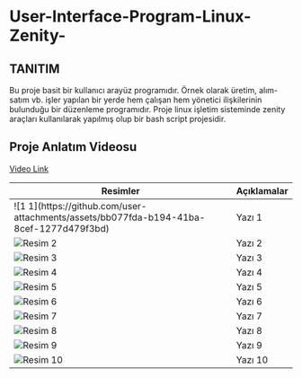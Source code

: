 # User-Interface-Program-Linux-Zenity-

## TANITIM ##
<p>Bu proje basit bir kullanıcı arayüz programıdır. Örnek olarak üretim, alım-satım vb. işler yapılan bir yerde hem çalışan 
hem yönetici ilişkilerinin bulunduğu bir düzenleme programıdır. Proje linux işletim sisteminde zenity araçları kullanılarak
yapılmış olup bir bash script projesidir.  

## Proje Anlatım Videosu ##

<a href="https://www.youtube.com/watch?v=7u9adS8mX90">Video Link</a>

<table>
        <thead>
            <tr>
                <th>Resimler</th>
                <th>Açıklamalar</th>
            </tr>
        </thead>
        <tbody>
            <!-- 10 Satır -->
            <tr>
                <td> ![1 1](https://github.com/user-attachments/assets/bb077fda-b194-41ba-8cef-1277d479f3bd)  </td>
                <td>Yazı 1</td>
            </tr>
            <tr>
                <td><img src="https://github.com/user-attachments/assets/bb077fda-b194-41ba-8cef-1277d479f3bd" alt="Resim 2"></td>
                <td>Yazı 2</td>
            </tr>
            <tr>
                <td><img src="https://via.placeholder.com/100" alt="Resim 3"></td>
                <td>Yazı 3</td>
            </tr>
            <tr>
                <td><img src="https://via.placeholder.com/100" alt="Resim 4"></td>
                <td>Yazı 4</td>
            </tr>
            <tr>
                <td><img src="https://via.placeholder.com/100" alt="Resim 5"></td>
                <td>Yazı 5</td>
            </tr>
            <tr>
                <td><img src="https://via.placeholder.com/100" alt="Resim 6"></td>
                <td>Yazı 6</td>
            </tr>
            <tr>
                <td><img src="https://via.placeholder.com/100" alt="Resim 7"></td>
                <td>Yazı 7</td>
            </tr>
            <tr>
                <td><img src="https://via.placeholder.com/100" alt="Resim 8"></td>
                <td>Yazı 8</td>
            </tr>
            <tr>
                <td><img src="https://via.placeholder.com/100" alt="Resim 9"></td>
                <td>Yazı 9</td>
            </tr>
            <tr>
                <td><img src="https://via.placeholder.com/100" alt="Resim 10"></td>
                <td>Yazı 10</td>
            </tr>
        </tbody>
    </table>